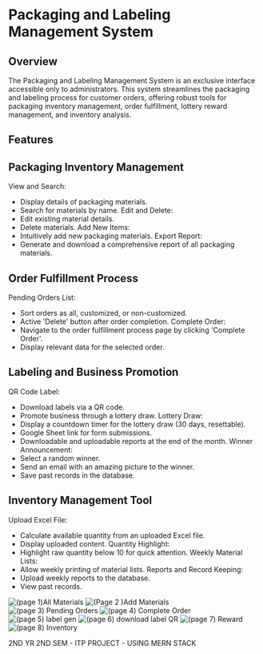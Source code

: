 # Packaging and Labeling Management System

## Overview
The Packaging and Labeling Management System is an exclusive interface accessible only to administrators. This system streamlines the packaging and labeling process for customer orders, offering robust tools for packaging inventory management, order fulfillment, lottery reward management, and inventory analysis.

## Features
## Packaging Inventory Management
View and Search:
 - Display details of packaging materials.
 - Search for materials by name.
Edit and Delete:
 - Edit existing material details.
 - Delete materials.
Add New Items:
 - Intuitively add new packaging materials.
Export Report:
 - Generate and download a comprehensive report of all packaging materials.
  
## Order Fulfillment Process
Pending Orders List:
 - Sort orders as all, customized, or non-customized.
 - Active 'Delete' button after order completion.
Complete Order:
 - Navigate to the order fulfillment process page by clicking 'Complete Order'.
 - Display relevant data for the selected order.
  
## Labeling and Business Promotion
QR Code Label:
 - Download labels via a QR code.
 - Promote business through a lottery draw.
Lottery Draw:
 - Display a countdown timer for the lottery draw (30 days, resettable).
 - Google Sheet link for form submissions.
 - Downloadable and uploadable reports at the end of the month.
Winner Announcement:
 - Select a random winner.
 - Send an email with an amazing picture to the winner.
 - Save past records in the database.
  
## Inventory Management Tool

Upload Excel File:
 - Calculate available quantity from an uploaded Excel file.
 - Display uploaded content.
Quantity Highlight:
 - Highlight raw quantity below 10 for quick attention.
Weekly Material Lists:
 - Allow weekly printing of material lists.
Reports and Record Keeping:
 - Upload weekly reports to the database.
 - View past records.

![(page 1)All Materials](https://github.com/IT21826740/test-itp/assets/111214065/2b08276a-b2df-47bf-a3cb-b388391b6210)
![(Page 2 )Add Materials](https://github.com/IT21826740/test-itp/assets/111214065/dd16473b-930d-4899-a93c-b19326863360)
![(page 3) Pending Orders](https://github.com/IT21826740/test-itp/assets/111214065/6e5dd55f-791f-475d-aecf-26781d9c72f8)
![(page 4) Complete Order](https://github.com/IT21826740/test-itp/assets/111214065/7b815322-99eb-4fda-8dc0-ef45fe7a62cc)
![(page 5) label gen](https://github.com/IT21826740/test-itp/assets/111214065/ade895f5-638a-496d-bc0a-2ddc8c95afca)
![(page 6) download label   QR](https://github.com/IT21826740/test-itp/assets/111214065/882565e1-ded4-4bab-b44e-5f8eb4914ac6)
![(page 7) Reward](https://github.com/IT21826740/test-itp/assets/111214065/2aa029cd-8fbc-4e6a-af91-c8dfe48fbcd4)
![(page 8) Inventory](https://github.com/IT21826740/test-itp/assets/111214065/4fb09b4e-28b7-40e5-b91b-a641ae4b5c84)


2ND YR 2ND SEM - ITP PROJECT - USING MERN STACK 
